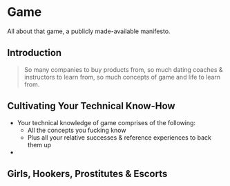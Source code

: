 # Game

All about that game, a publicly made-available manifesto.

## Introduction

> So many companies to buy products from, so much dating coaches & instructors to learn from, so much concepts of game and life to learn from.

##  Cultivating Your Technical Know-How

- Your technical knowledge of game comprises of the following:
  - All the concepts you fucking know
  - Plus all your relative successes & reference experiences to back them up
- 

## Girls, Hookers, Prostitutes & Escorts
